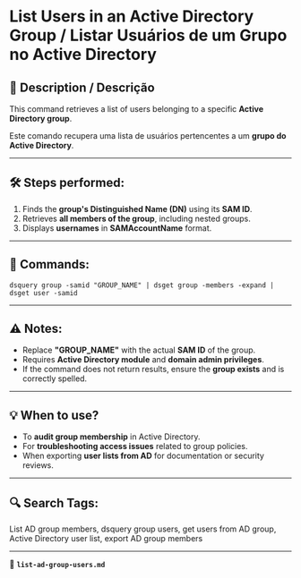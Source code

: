 # List Users in an Active Directory Group / Listar Usuários de um Grupo no Active Directory

## 📌 Description / Descrição
This command retrieves a list of users belonging to a specific **Active Directory group**.

Este comando recupera uma lista de usuários pertencentes a um **grupo do Active Directory**.

---

## 🛠 Steps performed:
1. Finds the **group's Distinguished Name (DN)** using its **SAM ID**.
2. Retrieves **all members of the group**, including nested groups.
3. Displays **usernames** in **SAMAccountName** format.

---

## 🔧 Commands:
```
dsquery group -samid "GROUP_NAME" | dsget group -members -expand | dsget user -samid
```

---

## ⚠️ Notes:
- Replace **"GROUP_NAME"** with the actual **SAM ID** of the group.
- Requires **Active Directory module** and **domain admin privileges**.
- If the command does not return results, ensure the **group exists** and is correctly spelled.

---

## 💡 When to use?
- To **audit group membership** in Active Directory.
- For **troubleshooting access issues** related to group policies.
- When exporting **user lists from AD** for documentation or security reviews.

---

## 🔍 Search Tags:
List AD group members, dsquery group users, get users from AD group, Active Directory user list, export AD group members

---

📂 **`list-ad-group-users.md`**
